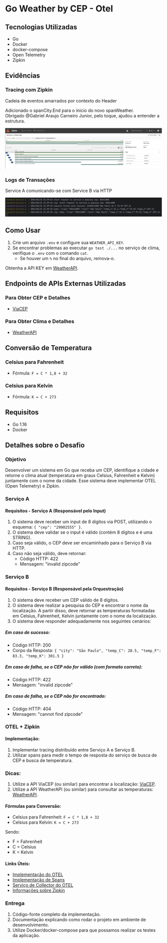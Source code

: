 # Go Weather by CEP - Otel

## Tecnologias Utilizadas

- Go
- Docker
- docker-compose
- Open Telemetry
- Zipkin

## Evidências

### Tracing com Zipkin

Cadeia de eventos amarrados por contexto do Header

Adicionado o spanCity.End para o inicio do novo spanWeather. <br/>
Obrigado @Gabriel Araujo Carneiro Junior, pelo toque, ajudou a entender a estrutura.


![spanCityEnd-evidences.png](spanCityEnd-evidences.png)

### Logs de Transações

Service A comunicando-se com Service B via HTTP

![logs-transactions.png](logs-transactions.png)

## Como Usar

1. Crie um arquivo `.env` e configure sua `WEATHER_API_KEY`.
2. Se encontrar problemas ao executar `go test ./...` no serviço de clima, verifique o `.env` com o comando `cat`.
    - Se houver um `%` no final do arquivo, remova-o.

Obtenha a API KEY em [WeatherAPI](https://www.weatherapi.com/my/).

## Endpoints de APIs Externas Utilizadas

### Para Obter CEP e Detalhes
- [ViaCEP](https://viacep.com.br/)

### Para Obter Clima e Detalhes
- [WeatherAPI](https://www.weatherapi.com/)

## Conversão de Temperatura

### Celsius para Fahrenheit
- Fórmula: `F = C * 1,8 + 32`

### Celsius para Kelvin
- Fórmula: `K = C + 273`

## Requisitos

- Go 1.16
- Docker

## Detalhes sobre o Desafio

### Objetivo

Desenvolver um sistema em Go que receba um CEP, identifique a cidade e retorne o clima atual (temperatura em graus Celsius, Fahrenheit e Kelvin) juntamente com o nome da cidade. Esse sistema deve implementar OTEL (Open Telemetry) e Zipkin.

### Serviço A

#### Requisitos - Serviço A (Responsável pelo Input)

1. O sistema deve receber um input de 8 dígitos via POST, utilizando o esquema: `{ "cep": "29902555" }`.
2. O sistema deve validar se o input é válido (contém 8 dígitos e é uma STRING).
3. Caso seja válido, o CEP deve ser encaminhado para o Serviço B via HTTP.
4. Caso não seja válido, deve retornar:
    - Código HTTP: 422
    - Mensagem: "invalid zipcode"

### Serviço B

#### Requisitos - Serviço B (Responsável pela Orquestração)

1. O sistema deve receber um CEP válido de 8 dígitos.
2. O sistema deve realizar a pesquisa do CEP e encontrar o nome da localização. A partir disso, deve retornar as temperaturas formatadas em Celsius, Fahrenheit, Kelvin juntamente com o nome da localização.
3. O sistema deve responder adequadamente nos seguintes cenários:

##### Em caso de sucesso:

- Código HTTP: 200
- Corpo da Resposta: `{ "city": "São Paulo", "temp_C": 28.5, "temp_F": 83.3, "temp_K": 301.5 }`

##### Em caso de falha, se o CEP não for válido (com formato correto):

- Código HTTP: 422
- Mensagem: "invalid zipcode"

##### Em caso de falha, se o CEP não for encontrado:

- Código HTTP: 404
- Mensagem: "cannot find zipcode"

### OTEL + Zipkin

#### Implementação:

1. Implementar tracing distribuído entre Serviço A e Serviço B.
2. Utilizar spans para medir o tempo de resposta do serviço de busca de CEP e busca de temperatura.

### Dicas:

1. Utilize a API ViaCEP (ou similar) para encontrar a localização: [ViaCEP](https://viacep.com.br/).
2. Utilize a API WeatherAPI (ou similar) para consultar as temperaturas: [WeatherAPI](https://www.weatherapi.com/).

#### Fórmulas para Conversão:

- Celsius para Fahrenheit: `F = C * 1,8 + 32`
- Celsius para Kelvin: `K = C + 273`

Sendo:
- F = Fahrenheit
- C = Celsius
- K = Kelvin

#### Links Úteis:

- [Implementação do OTEL](https://opentelemetry.io/docs/)
- [Implementação de Spans](https://opentelemetry.io/docs/instrumentation/)
- [Serviço de Collector do OTEL](https://opentelemetry.io/docs/collector/)
- [Informações sobre Zipkin](https://zipkin.io/)

### Entrega

1. Código-fonte completo da implementação.
2. Documentação explicando como rodar o projeto em ambiente de desenvolvimento.
3. Utilize Docker/docker-compose para que possamos realizar os testes da aplicação.
